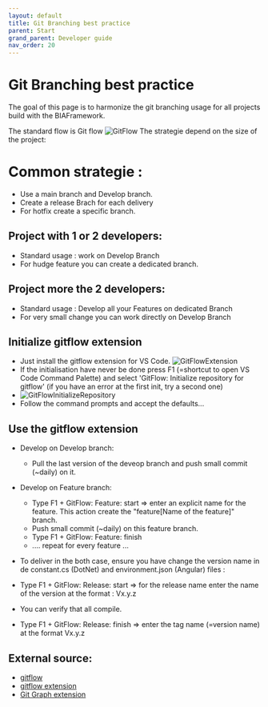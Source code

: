 ```yaml
---
layout: default
title: Git Branching best practice
parent: Start
grand_parent: Developer guide
nav_order: 20
---
```


# Git Branching best practice

The goal of this page is to harmonize the git branching usage for all projects build with the BIAFramework.

The standard flow is Git flow
![GitFlow](../Images/GitFlow.png)
The strategie depend on the size of the project:

# Common strategie :
- Use a main branch and Develop branch.
- Create a release Brach for each delivery
- For hotfix create a specific branch.

## Project with 1 or 2 developers:
- Standard usage : work on Develop Branch
- For hudge feature you can create a dedicated branch.
  
## Project more the 2 developers:
- Standard usage : Develop all your Features on dedicated Branch
- For very small change you can work directly on Develop Branch

## Initialize gitflow extension
- Just install the gitflow extension for VS Code.
  ![GitFlowExtension](../Images/GitFlowExtension.png)
- If the initialisation have never be done press F1 (=shortcut to open VS Code Command Palette) and select 'GitFlow: Initialize repository for gitflow' (if you have an error at the first init, try a second one)
- ![GitFlowInitializeRepository](../Images/GitFlowInitializeRepository.png)
- Follow the command prompts and accept the defaults...

## Use the gitflow extension
- Develop on Develop branch:
  - Pull the last version of the deveop branch and push small commit (~daily) on it.

- Develop on Feature branch:
  -  Type F1 + GitFlow: Feature: start => enter an explicit name for the feature. This action create the "feature\[Name of the feature]" branch.
  -  Push small commit (~daily) on this feature branch.
  -  Type F1 + GitFlow: Feature: finish 
  -  .... repeat for every feature ...

- To deliver in the both case, ensure you have change the version name in de constant.cs (DotNet) and environment.json (Angular) files :
 - Type F1 + GitFlow: Release: start => for the release name enter the name of the version at the format : Vx.y.z
 - You can verify that all compile.
 - Type F1 + GitFlow: Release: finish => enter the tag name (=version name) at the format Vx.y.z

## External source:
* [gitflow](https://www.atlassian.com/fr/git/tutorials/comparing-workflows/gitflow-workflow/)
* [gitflow extension](https://github.com/vector-of-bool/vscode-gitflow)
* [Git Graph extension](https://marketplace.visualstudio.com/items?itemName=mhutchie.git-graph)

